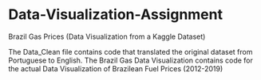 # Data-Visualization-Assignment
Brazil Gas Prices (Data Visualization from a Kaggle Dataset)

The Data_Clean file contains code that translated the original dataset from Portuguese to English.
The Brazil Gas Data Visualization contains code for the actual Data Visualization of Brazilean Fuel Prices (2012-2019)
